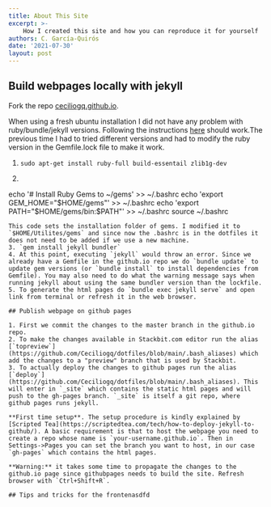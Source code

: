```yaml
---
title: About This Site
excerpt: >-
    How I created this site and how you can reproduce it for yourself
authors: C. García-Quirós
date: '2021-07-30'
layout: post
---
```


## Build webpages locally with jekyll
Fork the repo [ceciliogq.github.io](https://github.com/Ceciliogq/ceciliogq.github.io).

When using a fresh ubuntu installation I did not have any problem with ruby/bundle/jekyll versions. Following the instructions [here](https://jekyllrb.com/docs/installation/ubuntu/) should work.The previous time I had to tried different versions and had to modify the ruby version in the Gemfile.lock file to make it work.

1. `sudo apt-get install ruby-full build-essentail zlib1g-dev`
2. ```bash
echo '# Install Ruby Gems to ~/gems' >> ~/.bashrc
echo 'export GEM_HOME="$HOME/gems"' >> ~/.bashrc
echo 'export PATH="$HOME/gems/bin:$PATH"' >> ~/.bashrc
source ~/.bashrc
```
This code sets the installation folder of gems. I modified it to `$HOME/Utilites/gems` and since now the .bashrc is in the dotfiles it does not need to be added if we use a new machine.
3. `gem install jekyll bundler`
4. At this point, executing `jekyll` would throw an error. Since we already have a Gemfile in the github.io repo we do `bundle update` to update gem versions (or `bundle install` to install dependencies from Gemfile). You may also need to do what the warning message says when running jekyll about using the same bundler version than the lockfile.
5. To generate the html pages do `bundle exec jekyll serve` and open link from terminal or refresh it in the web browser.

## Publish webpage on github pages

1. First we commit the changes to the master branch in the github.io repo.
2. To make the changes available in Stackbit.com editor run the alias [`topreview`](https://github.com/Ceciliogq/dotfiles/blob/main/.bash_aliases) which add the changes to a "preview" branch that is used by Stackbit.
3. To actually deploy the changes to github pages run the alias [`deploy`](https://github.com/Ceciliogq/dotfiles/blob/main/.bash_aliases). This will enter in `_site` which contains the static html pages and will push to the gh-pages branch. `_site` is itself a git repo, where github pages runs jekyll.

**First time setup**. The setup procedure is kindly explained by [Scripted Tea](https://scriptedtea.com/tech/how-to-deploy-jekyll-to-github/). A basic requirement is that to host the webpage you need to create a repo whose name is `your-username.github.io`. Then in Settings->Pages you can set the branch you want to host, in our case `gh-pages` which contains the html pages.

**Warning:** it takes some time to propagate the changes to the github.io page since githubpages needs to build the site. Refresh browser with `Ctrl+Shift+R`.

## Tips and tricks for the frontenasdfd
